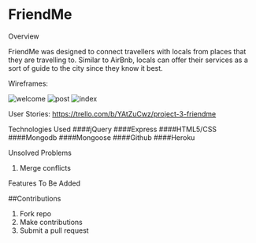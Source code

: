 # FriendMe

Overview

FriendMe was designed to connect travellers with locals from places that they are travelling to. Similar to AirBnb, locals can offer their services as a sort of guide to the city since they know it best.

Wireframes:

![welcome](https://cloud.githubusercontent.com/assets/10507838/13722162/0e3c2288-e7f0-11e5-9255-d1aa2bb6332a.png)
![post](https://cloud.githubusercontent.com/assets/10507838/13722161/0c78d022-e7f0-11e5-880c-5300df616684.png)
![index](https://cloud.githubusercontent.com/assets/10507838/13722163/0f8ea412-e7f0-11e5-8b29-93d5e57b02e3.png)

User Stories: https://trello.com/b/YAtZuCwz/project-3-friendme

Technologies Used
####jQuery
####Express
####HTML5/CSS
####Mongodb
####Mongoose
####Github
####Heroku

Unsolved Problems
1. Merge conflicts

Features To Be Added

##Contributions
1. Fork repo
2. Make contributions
3. Submit a pull request 
